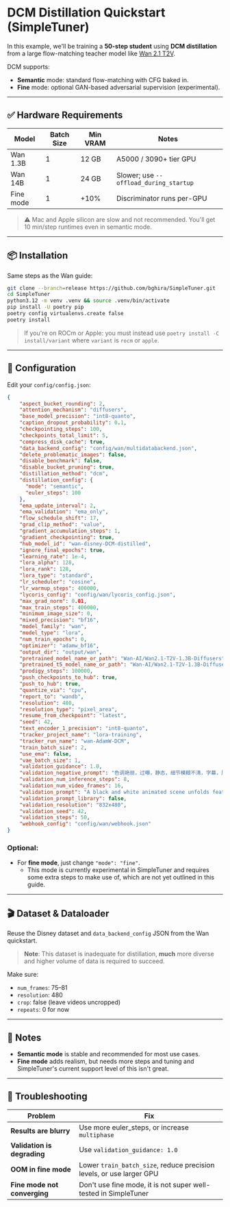 # DCM Distillation Quickstart (SimpleTuner)

In this example, we'll be training a **50-step student** using **DCM distillation** from a large flow-matching teacher model like [Wan 2.1 T2V](https://huggingface.co/Wan-AI/Wan2.1-T2V-1.3B).

DCM supports:

* **Semantic** mode: standard flow-matching with CFG baked in.
* **Fine** mode: optional GAN-based adversarial supervision (experimental).

---

## ✅ Hardware Requirements

| Model     | Batch Size | Min VRAM | Notes                                  |
| --------- | ---------- | -------- | -------------------------------------- |
| Wan 1.3B  | 1          | 12 GB    | A5000 / 3090+ tier GPU                 |
| Wan 14B   | 1          | 24 GB    | Slower; use `--offload_during_startup` |
| Fine mode | 1          | +10%     | Discriminator runs per-GPU             |

> ⚠️ Mac and Apple silicon are slow and not recommended. You'll get 10 min/step runtimes even in semantic mode.

---

## 📦 Installation

Same steps as the Wan guide:

```bash
git clone --branch=release https://github.com/bghira/SimpleTuner.git
cd SimpleTuner
python3.12 -m venv .venv && source .venv/bin/activate
pip install -U poetry pip
poetry config virtualenvs.create false
poetry install
```

> If you're on ROCm or Apple: you must instead use `poetry install -C install/variant` where `variant` is `rocm` or `apple`.

---

## 📁 Configuration

Edit your `config/config.json`:

```json
{
    "aspect_bucket_rounding": 2,
    "attention_mechanism": "diffusers",
    "base_model_precision": "int8-quanto",
    "caption_dropout_probability": 0.1,
    "checkpointing_steps": 100,
    "checkpoints_total_limit": 5,
    "compress_disk_cache": true,
    "data_backend_config": "config/wan/multidatabackend.json",
    "delete_problematic_images": false,
    "disable_benchmark": false,
    "disable_bucket_pruning": true,
    "distillation_method": "dcm",
    "distillation_config": {
      "mode": "semantic",
      "euler_steps": 100
    },
    "ema_update_interval": 2,
    "ema_validation": "ema_only",
    "flow_schedule_shift": 17,
    "grad_clip_method": "value",
    "gradient_accumulation_steps": 1,
    "gradient_checkpointing": true,
    "hub_model_id": "wan-disney-DCM-distilled",
    "ignore_final_epochs": true,
    "learning_rate": 1e-4,
    "lora_alpha": 128,
    "lora_rank": 128,
    "lora_type": "standard",
    "lr_scheduler": "cosine",
    "lr_warmup_steps": 400000,
    "lycoris_config": "config/wan/lycoris_config.json",
    "max_grad_norm": 0.01,
    "max_train_steps": 400000,
    "minimum_image_size": 0,
    "mixed_precision": "bf16",
    "model_family": "wan",
    "model_type": "lora",
    "num_train_epochs": 0,
    "optimizer": "adamw_bf16",
    "output_dir": "output/wan",
    "pretrained_model_name_or_path": "Wan-AI/Wan2.1-T2V-1.3B-Diffusers",
    "pretrained_t5_model_name_or_path": "Wan-AI/Wan2.1-T2V-1.3B-Diffusers",
    "prodigy_steps": 100000,
    "push_checkpoints_to_hub": true,
    "push_to_hub": true,
    "quantize_via": "cpu",
    "report_to": "wandb",
    "resolution": 480,
    "resolution_type": "pixel_area",
    "resume_from_checkpoint": "latest",
    "seed": 42,
    "text_encoder_1_precision": "int8-quanto",
    "tracker_project_name": "lora-training",
    "tracker_run_name": "wan-AdamW-DCM",
    "train_batch_size": 2,
    "use_ema": false,
    "vae_batch_size": 1,
    "validation_guidance": 1.0,
    "validation_negative_prompt": "色调艳丽，过曝，静态，细节模糊不清，字幕，风格，作品，画作，画面，静止，整体发灰，最差质量，低质量，JPEG压缩残留，丑陋的，残缺的，多余的手指，画得不好的手部，画得不好的脸部，畸形的，毁容的，形态畸形的肢体，手指融合，静止不动的画面，杂乱的背景，三条腿，背景人很多，倒着走",
    "validation_num_inference_steps": 8,
    "validation_num_video_frames": 16,
    "validation_prompt": "A black and white animated scene unfolds featuring a distressed upright cow with prominent horns and expressive eyes, suspended by its legs from a hook on a static background wall. A smaller Mickey Mouse-like character enters, standing near a wooden bench, initiating interaction between the two. The cow's posture changes as it leans, stretches, and falls, while the mouse watches with a concerned expression, its face a mixture of curiosity and worry, in a world devoid of color.",
    "validation_prompt_library": false,
    "validation_resolution": "832x480",
    "validation_seed": 42,
    "validation_steps": 50,
    "webhook_config": "config/wan/webhook.json"
}
```

### Optional:

* For **fine mode**, just change `"mode": "fine"`.
  - This mode is currently experimental in SimpleTuner and requires some extra steps to make use of, which are not yet outlined in this guide.

---

## 🎬 Dataset & Dataloader

Reuse the Disney dataset and `data_backend_config` JSON from the Wan quickstart.

> **Note**: This dataset is inadequate for distillation, **much** more diverse and higher volume of data is required to succeed.

Make sure:

* `num_frames`: 75–81
* `resolution`: 480
* `crop`: false (leave videos uncropped)
* `repeats`: 0 for now

---

## 📌 Notes

* **Semantic mode** is stable and recommended for most use cases.
* **Fine mode** adds realism, but needs more steps and tuning and SimpleTuner's current support level of this isn't great.

---

## 🧩 Troubleshooting

| Problem                      | Fix                                                                  |
| ---------------------------- | -------------------------------------------------------------------- |
| **Results are blurry**       | Use more euler_steps, or increase `multiphase`                       |
| **Validation is degrading**  | Use `validation_guidance: 1.0`                                       |
| **OOM in fine mode**         | Lower `train_batch_size`, reduce precision levels, or use larger GPU |
| **Fine mode not converging** | Don't use fine mode, it is not super well-tested in SimpleTuner      |